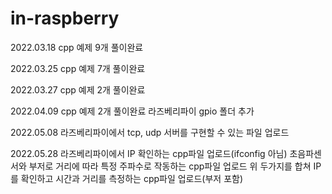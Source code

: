 # in-raspberry
  2022.03.18
  cpp 예제 9개 풀이완료
  
  2022.03.25
  cpp 예제 7개 풀이완료
  
  2022.03.27
  cpp 예제 2개 풀이완료
  
  2022.04.09
  cpp 예제 2개 풀이완료
  라즈베리파이 gpio 폴더 추가
  
  2022.05.08
  라즈베리파이에서 tcp, udp 서버를 구현할 수 있는 파일 업로드

  2022.05.28
  라즈베리파이에서 IP 확인하는 cpp파일 업로드(ifconfig 아님)
  초음파센서와 부저로 거리에 따라 특정 주파수로 작동하는 cpp파일 업로드
  위 두가지를 합쳐 IP를 확인하고 시간과 거리를 측정하는 cpp파일 업로드(부저 포함)
